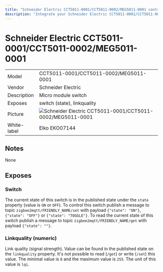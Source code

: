 ```yaml
---
title: "Schneider Electric CCT5011-0001/CCT5011-0002/MEG5011-0001 control via MQTT"
description: "Integrate your Schneider Electric CCT5011-0001/CCT5011-0002/MEG5011-0001 via Zigbee2MQTT with whatever smart home infrastructure you are using without the vendors bridge or gateway."
---
```


<!-- !!!! -->
<!-- ATTENTION: This file is auto-generated through docgen! -->
<!-- You can only edit the "## Notes"-Section. -->
<!-- !!!! -->

# Schneider Electric CCT5011-0001/CCT5011-0002/MEG5011-0001

|     |     |
|-----|-----|
| Model | CCT5011-0001/CCT5011-0002/MEG5011-0001  |
| Vendor  | Schneider Electric  |
| Description | Micro module switch |
| Exposes | switch (state), linkquality |
| Picture | ![Schneider Electric CCT5011-0001/CCT5011-0002/MEG5011-0001](https://psi-4ward.github.io/zigbee2mqtt.io/images/devices/CCT5011-0001-CCT5011-0002-MEG5011-0001.jpg) |
| White-label | Elko EKO07144 |


## Notes

None



## Exposes

### Switch 
The current state of this switch is in the published state under the `state` property (value is `ON` or `OFF`).
To control this switch publish a message to topic `zigbee2mqtt/FRIENDLY_NAME/set` with payload `{"state": "ON"}`, `{"state": "OFF"}` or `{"state": "TOGGLE"}`.
To read the current state of this switch publish a message to topic `zigbee2mqtt/FRIENDLY_NAME/get` with payload `{"state": ""}`.

### Linkquality (numeric)
Link quality (signal strength).
Value can be found in the published state on the `linkquality` property.
It's not possible to read (`/get`) or write (`/set`) this value.
The minimal value is `0` and the maximum value is `255`.
The unit of this value is `lqi`.

